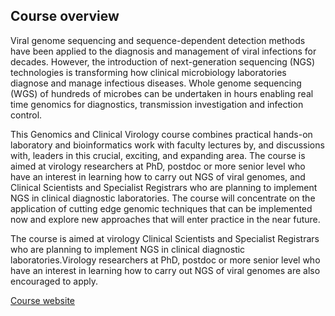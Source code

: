 ## Course overview

Viral genome sequencing and sequence-dependent detection methods have been applied to the diagnosis and management of viral infections for decades. However, the introduction of next-generation sequencing (NGS) technologies is transforming how clinical microbiology laboratories diagnose and manage infectious diseases. Whole genome sequencing (WGS) of hundreds of microbes can be undertaken in hours enabling real time genomics for diagnostics, transmission investigation and infection control.

This Genomics and Clinical Virology course combines practical hands-on laboratory and bioinformatics work with faculty lectures by, and discussions with, leaders in this crucial, exciting, and expanding area. The course is aimed at virology researchers at PhD, postdoc or more senior level who have an interest in learning how to carry out NGS of viral genomes, and Clinical Scientists and Specialist Registrars who are planning to implement NGS in clinical diagnostic laboratories. The course will concentrate on the application of cutting edge genomic techniques that can be implemented now and explore new approaches that will enter practice in the near future.

The course is aimed at virology Clinical Scientists and Specialist Registrars who are planning to implement NGS in clinical diagnostic laboratories.Virology researchers at PhD, postdoc or more senior level who have an interest in learning how to carry out NGS of viral genomes are also encouraged to apply.

[Course website](https://coursesandconferences.wellcomeconnectingscience.org/event/genomics-and-clinical-virology-20230611/)
